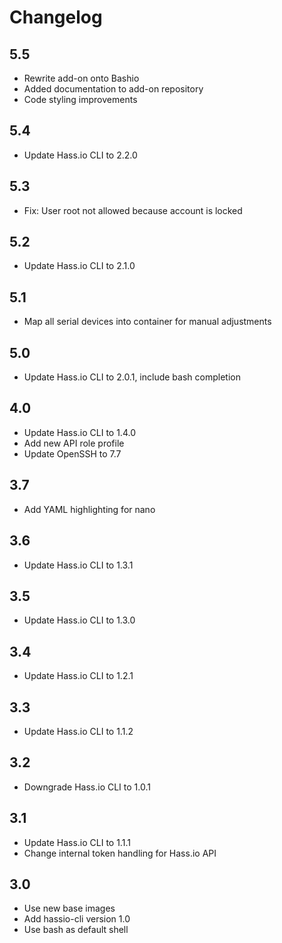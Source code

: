 # Changelog

## 5.5

- Rewrite add-on onto Bashio
- Added documentation to add-on repository
- Code styling improvements

## 5.4

- Update Hass.io CLI to 2.2.0

## 5.3

- Fix: User root not allowed because account is locked

## 5.2

- Update Hass.io CLI to 2.1.0

## 5.1

- Map all serial devices into container for manual adjustments

## 5.0

- Update Hass.io CLI to 2.0.1, include bash completion

## 4.0

- Update Hass.io CLI to 1.4.0
- Add new API role profile
- Update OpenSSH to 7.7

## 3.7

- Add YAML highlighting for nano

## 3.6

- Update Hass.io CLI to 1.3.1

## 3.5

- Update Hass.io CLI to 1.3.0

## 3.4

- Update Hass.io CLI to 1.2.1

## 3.3

- Update Hass.io CLI to 1.1.2

## 3.2

- Downgrade Hass.io CLI to 1.0.1

## 3.1

- Update Hass.io CLI to 1.1.1
- Change internal token handling for Hass.io API

## 3.0

- Use new base images
- Add hassio-cli version 1.0
- Use bash as default shell
